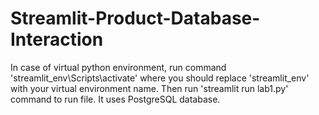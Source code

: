 # Streamlit-Product-Database-Interaction

In case of virtual python environment, run command 'streamlit_env\Scripts\activate' where you should replace
'streamlit_env' with your virtual environment name. Then run 'streamlit run lab1.py' command to run file. It
uses PostgreSQL database.
